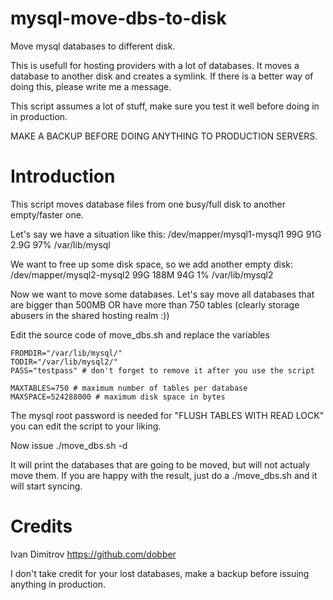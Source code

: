 mysql-move-dbs-to-disk
======================

Move mysql databases to different disk.

This is usefull for hosting providers with a lot of databases. It moves a database to another disk and creates a symlink. If there is a better way of doing this, please write me a message.


This script assumes a lot of stuff, make sure you test it well before doing in in production.

MAKE A BACKUP BEFORE DOING ANYTHING TO PRODUCTION SERVERS.


Introduction
======================
This script moves database files from one busy/full disk to another empty/faster one.

Let's say we have a situation like this:
	/dev/mapper/mysql1-mysql1	99G   91G  2.9G  97% /var/lib/mysql

We want to free up some disk space, so we add another empty disk:
	/dev/mapper/mysql2-mysql2	99G  188M   94G   1% /var/lib/mysql2

Now we want to move some databases. Let's say move all databases that are bigger than 500MB OR have more than 750 tables (clearly storage abusers in the shared hosting realm :))

Edit the source code of move_dbs.sh and replace the variables

	FROMDIR="/var/lib/mysql/"
	TODIR="/var/lib/mysql2/"
	PASS="testpass" # don't forget to remove it after you use the script
	
	MAXTABLES=750 # maximum number of tables per database
	MAXSPACE=524288000 # maximum disk space in bytes

The mysql root password is needed for "FLUSH TABLES WITH READ LOCK" you can edit the script to your liking.

Now issue ./move_dbs.sh -d

It will print the databases that are going to be moved, but will not actualy move them. If you are happy with the result, just do a ./move_dbs.sh and it will start syncing.

Credits
======================
Ivan Dimitrov <https://github.com/dobber>

I don't take credit for your lost databases, make a backup before issuing anything in production.
